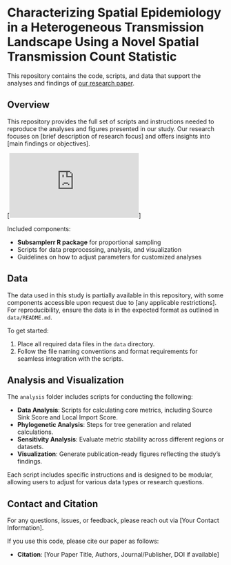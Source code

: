 # __Characterizing Spatial Epidemiology in a Heterogeneous Transmission Landscape Using a Novel Spatial Transmission Count Statistic__

This repository contains the code, scripts, and data that support the analyses and findings of [our research paper](https://www.medrxiv.org/content/10.1101/2023.12.28.23300535v4).

## Overview

This repository provides the full set of scripts and instructions needed to reproduce the analyses and figures presented in our study. Our research focuses on [brief description of research focus] and offers insights into [main findings or objectives].

[![Graph Abstract](https://github.com/leke-lyu/transmissionCount/blob/main/figures/overview.pdf)]

Included components:
- **Subsamplerr R package** for proportional sampling
- Scripts for data preprocessing, analysis, and visualization
- Guidelines on how to adjust parameters for customized analyses

## Data

The data used in this study is partially available in this repository, with some components accessible upon request due to [any applicable restrictions]. For reproducibility, ensure the data is in the expected format as outlined in `data/README.md`.

To get started:
1. Place all required data files in the `data` directory.
2. Follow the file naming conventions and format requirements for seamless integration with the scripts.

## Analysis and Visualization

The `analysis` folder includes scripts for conducting the following:
- **Data Analysis**: Scripts for calculating core metrics, including Source Sink Score and Local Import Score.
- **Phylogenetic Analysis**: Steps for tree generation and related calculations.
- **Sensitivity Analysis**: Evaluate metric stability across different regions or datasets.
- **Visualization**: Generate publication-ready figures reflecting the study’s findings.

Each script includes specific instructions and is designed to be modular, allowing users to adjust for various data types or research questions.

## Contact and Citation

For any questions, issues, or feedback, please reach out via [Your Contact Information].

If you use this code, please cite our paper as follows:
- **Citation**: [Your Paper Title, Authors, Journal/Publisher, DOI if available]

